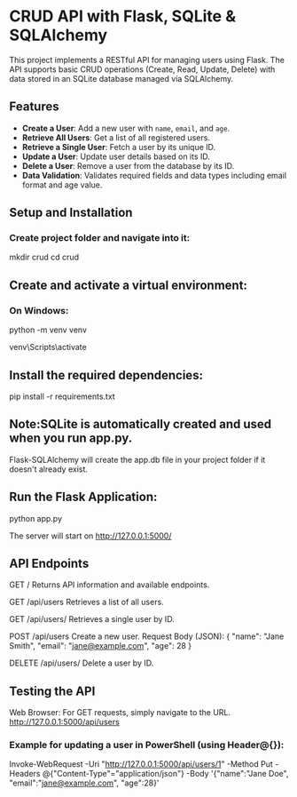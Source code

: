 # CRUD API with Flask, SQLite & SQLAlchemy

This project implements a RESTful API for managing users using Flask. 
The API supports basic CRUD operations (Create, Read, Update, Delete) with data stored in an SQLite database managed via SQLAlchemy.

## Features

- **Create a User**: Add a new user with `name`, `email`, and `age`.
- **Retrieve All Users**: Get a list of all registered users.
- **Retrieve a Single User**: Fetch a user by its unique ID.
- **Update a User**: Update user details based on its ID.
- **Delete a User**: Remove a user from the database by its ID.
- **Data Validation**: Validates required fields and data types including email format and age value.


## Setup and Installation

### Create project folder and navigate into it:

mkdir crud
cd crud
   

## Create and activate a virtual environment: 

### On Windows:
python -m venv venv

venv\Scripts\activate


## Install the required dependencies:
pip install -r requirements.txt

## Note:SQLite is automatically created and used when you run app.py.<br/>
Flask-SQLAlchemy will create the app.db file in your project folder if it doesn't already exist.

## Run the Flask Application:
python app.py

The server will start on http://127.0.0.1:5000/

## API Endpoints
GET /
Returns API information and available endpoints.

GET /api/users
Retrieves a list of all users.

GET /api/users/<id>
Retrieves a single user by ID.

POST /api/users
Create a new user.
Request Body (JSON):
{
  "name": "Jane Smith",
  "email": "jane@example.com",
  "age": 28
}


DELETE /api/users/<id>
Delete a user by ID.


## Testing the API
Web Browser: For GET requests, simply navigate to the URL.<br/>
http://127.0.0.1:5000/api/users


### Example for updating a user in PowerShell (using Header@{}):

Invoke-WebRequest -Uri "http://127.0.0.1:5000/api/users/1" -Method Put -Headers @{"Content-Type"="application/json"} -Body '{"name":"Jane Doe", "email":"jane@example.com", "age":28}'



 



